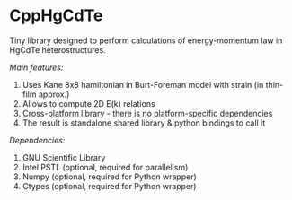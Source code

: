 # CppHgCdTe

Tiny library designed to perform calculations of 
energy-momentum law in HgCdTe heterostructures.

*Main features:*
1. Uses Kane 8x8 hamiltonian in Burt-Foreman model with strain (in thin-film approx.)
2. Allows to compute 2D E(k) relations
3. Cross-platform library - there is no platform-specific dependencies
4. The result is standalone shared library & python bindings to call it

*Dependencies:*
1. GNU Scientific Library
2. Intel PSTL (optional, required for parallelism)
3. Numpy (optional, required for Python wrapper)
4. Ctypes (optional, required for Python wrapper)
